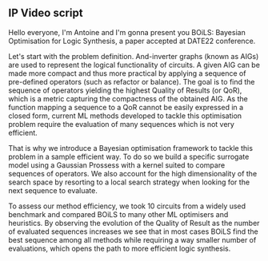 ## IP Video script

Hello everyone,
I'm Antoine and I'm gonna present you BOiLS: Bayesian Optimisation for Logic Synthesis, a paper accepted at DATE22 conference.

Let's start with the problem definition. And-inverter graphs (known as AIGs) are used to represent the logical functionality of circuits. A given AIG can be made more compact and thus more practical by applying a sequence of pre-defined operators (such as refactor or balance). The goal is to find  the sequence of operators yielding the highest Quality of Results (or QoR), which is a metric capturing the compactness of the obtained AIG. As the function mapping a sequence to a QoR  cannot be easily expressed in a closed form,
current ML methods developed to tackle this optimisation problem require the evaluation of many sequences which is not very efficient.

That is why we introduce a Bayesian optimisation framework to tackle this problem in a sample efficient way. To do so we build a specific surrogate model using a Gaussian Prossess with a kernel suited to compare sequences of operators. We also account for the high dimensionality of the search space by resorting to a local search strategy when looking for the next sequence to evaluate.

To assess our method efficiency, we took 10 circuits from a widely used benchmark and compared BOiLS to many other ML optimisers and heuristics. By observing the evolution of the Quality of Result as the number of evaluated sequences increases we see that in most cases BOiLS find the best sequence among all methods while requiring a way smaller number of evaluations, which opens the path to more efficient logic synthesis.
